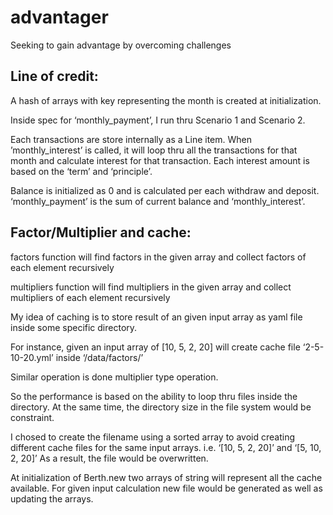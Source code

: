 # advantager
Seeking to gain advantage by overcoming challenges


Line of credit:
--------------------------------------------------
A hash of arrays with key representing the month
is created at initialization.

Inside spec for ‘monthly_payment’, I run thru
Scenario 1 and Scenario 2. 

Each transactions are store internally as a Line
item. When ’monthly_interest’ is called, it will 
loop thru all the transactions for that month
and calculate interest for that transaction. 
Each interest amount is based on the ‘term’ and
‘principle’.

Balance is initialized as 0 and is calculated per
each withdraw and deposit. ‘monthly_payment’ is 
the sum of current balance and ‘monthly_interest’.



Factor/Multiplier and cache:
--------------------------------------------------
factors function will find factors in the given 
array and collect factors of each element recursively


multipliers function will find multipliers in the given 
array and collect multipliers of each element recursively

My idea of caching is to store result of an given input
array as yaml file inside some specific directory.

For instance, given an input array of [10, 5, 2, 20]
will create cache file ‘2-5-10-20.yml’ inside
‘/data/factors/’

Similar operation is done multiplier type operation.

So the performance is based on the ability to loop thru
files inside the directory. At the same time, the directory
size in the file system would be constraint.

I chosed to create the filename using a sorted array to 
avoid creating different cache files for the same input
arrays. i.e. ‘[10, 5, 2, 20]’ and ‘[5, 10, 2, 20]’ As a 
result, the file would be overwritten. 

At initialization of Berth.new two arrays of string will
represent all the cache available. For given input calculation
new file would be generated as well as updating the arrays.
